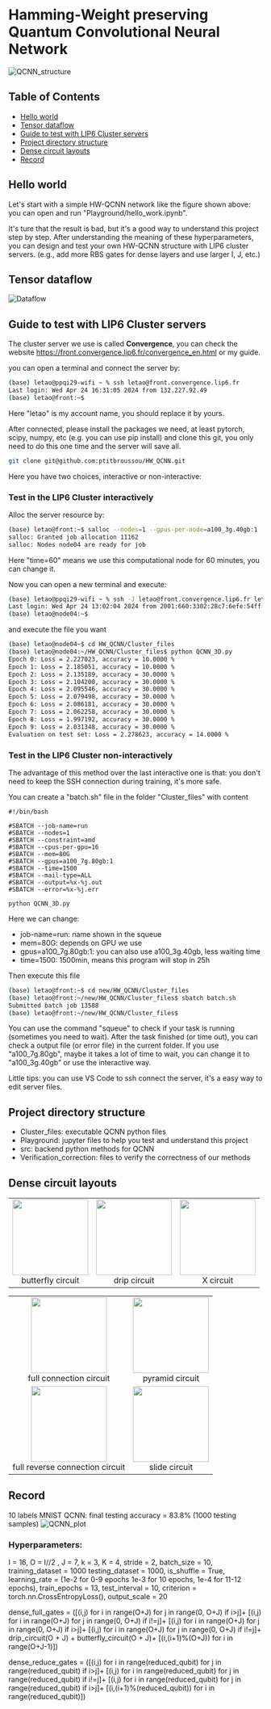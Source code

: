 # Hamming-Weight preserving Quantum Convolutional Neural Network

![QCNN_structure](images/QCNN_structure.png)

## Table of Contents
* [Hello world](#hello-world)
* [Tensor dataflow](#tensor-dataflow)
* [Guide to test with LIP6 Cluster servers](#guide-to-test-with-LIP6-Cluster-servers)
* [Project directory structure](#project-directory-structure)
* [Dense circuit layouts](#dense-circuit-layouts)
* [Record](#record)

## Hello world
Let's start with a simple HW-QCNN network like the figure shown above: 
you can open and run "Playground/hello_work.ipynb".

It's ture that the result is bad, but it's a good way to understand this project step by step.
After understanding the meaning of these hyperparameters, 
you can design and test your own HW-QCNN structure with LIP6 cluster servers.
(e.g., add more RBS gates for dense layers and use larger I, J, etc.)

## Tensor dataflow
![Dataflow](images/Dataflow.png)

## Guide to test with LIP6 Cluster servers

The cluster server we use is called **Convergence**, you can check the website https://front.convergence.lip6.fr/convergence_en.html or my guide.

you can open a terminal and connect the server by:
```bash
(base) letao@ppqi29-wifi ~ % ssh letao@front.convergence.lip6.fr
Last login: Wed Apr 24 16:31:05 2024 from 132.227.92.49
(base) letao@front:~$
```
Here "letao" is my account name, you should replace it by yours.

After connected, please install the packages we need, at least pytorch, scipy, numpy, etc (e.g. you can use pip install) 
and clone this git, you only need to do this one time and the server will save all.

```bash
git clone git@github.com:ptitbroussou/HW_QCNN.git
```
Here you have two choices, interactive or non-interactive:
### Test in the LIP6 Cluster interactively
Alloc the server resource by:
```bash
(base) letao@front:~$ salloc --nodes=1 --gpus-per-node=a100_3g.40gb:1 --time=60
salloc: Granted job allocation 11162
salloc: Nodes node04 are ready for job
```
Here "time=60" means we use this computational node for 60 minutes, you can change it.

Now you can open a new terminal and execute:
```bash
(base) letao@ppqi29-wifi ~ % ssh -J letao@front.convergence.lip6.fr letao@node04.convergence.lip6.fr
Last login: Wed Apr 24 13:02:04 2024 from 2001:660:3302:28c7:6efe:54ff:fe4e:8a18
(base) letao@node04:~$
```

and execute the file you want 

```bash
(base) letao@node04~$ cd HW_QCNN/Cluster_files
(base) letao@node04:~/HW_QCNN/Cluster_files$ python QCNN_3D.py 
Epoch 0: Loss = 2.227023, accuracy = 10.0000 %
Epoch 1: Loss = 2.185051, accuracy = 10.0000 %
Epoch 2: Loss = 2.135189, accuracy = 30.0000 %
Epoch 3: Loss = 2.104200, accuracy = 30.0000 %
Epoch 4: Loss = 2.095546, accuracy = 30.0000 %
Epoch 5: Loss = 2.079498, accuracy = 30.0000 %
Epoch 6: Loss = 2.086181, accuracy = 30.0000 %
Epoch 7: Loss = 2.062258, accuracy = 30.0000 %
Epoch 8: Loss = 1.997192, accuracy = 30.0000 %
Epoch 9: Loss = 2.031348, accuracy = 30.0000 %
Evaluation on test set: Loss = 2.278623, accuracy = 14.0000 %
```

### Test in the LIP6 Cluster non-interactively
The advantage of this method over the last interactive one is that: 
you don't need to keep the SSH connection during training, it's more safe.

You can create a "batch.sh" file in the folder "Cluster_files" with content
```
#!/bin/bash

#SBATCH --job-name=run
#SBATCH --nodes=1
#SBATCH --constraint=amd
#SBATCH --cpus-per-gpu=16
#SBATCH --mem=80G
#SBATCH --gpus=a100_7g.80gb:1
#SBATCH --time=1500
#SBATCH --mail-type=ALL
#SBATCH --output=%x-%j.out
#SBATCH --error=%x-%j.err

python QCNN_3D.py
```
Here we can change:
* job-name=run: name shown in the squeue
* mem=80G: depends on GPU we use
* gpus=a100_7g.80gb:1: you can also use a100_3g.40gb, less waiting time
* time=1500: 1500min, means this program will stop in 25h

Then execute this file
```bash
(base) letao@front:~$ cd new/HW_QCNN/Cluster_files
(base) letao@front:~/new/HW_QCNN/Cluster_files$ sbatch batch.sh
Submitted batch job 13588
(base) letao@front:~/new/HW_QCNN/Cluster_files$ 
```
You can use the command "squeue" to check if your task is running (sometimes you need to wait). After the task finished (or time out), you can check a output file (or error file) in the current folder.
If you use "a100_7g.80gb", maybe it takes a lot of time to wait, you can change it to "a100_3g.40gb" or use the interactive way.

Little tips: you can use VS Code to ssh connect the server, it's a easy way to edit server files.

## Project directory structure
* Cluster_files: executable QCNN python files
* Playground: jupyter files to help you test and understand this project
* src: backend python methods for QCNN
* Verification_correction: files to verify the correctness of our methods

## Dense circuit layouts

<table>
  <tr>
    <td style="text-align:center">
      <img src="images/circuit/butterfly_circuit.png" height="150" /><br />
      <span>butterfly circuit</span>
    </td>
    <td style="text-align:center">
      <img src="images/circuit/drip_circuit.png" height="150" /><br />
      <span>drip circuit</span>
    </td>
    <td style="text-align:center">
      <img src="images/circuit/X_circuit.png" height="150" /><br />
      <span>X circuit</span>
    </td>
  </tr>
</table>
<table>
  <tr>
    <td style="text-align:center">
      <img src="images/circuit/full_connection_circuit.png" height="150" /><br />
      <span>full connection circuit</span>
    </td>
    <td style="text-align:center">
      <img src="images/circuit/pyramid_circuit.png" height="150" /><br />
      <span>pyramid circuit</span>
    </td>
  </tr>
  <tr>
    <td style="text-align:center">
      <img src="images/circuit/full_reverse_connection_circuit.png" height="150" /><br />
      <span>full reverse connection circuit</span>
    </td>
    <td style="text-align:center">
      <img src="images/circuit/slide_circuit.png" height="150" /><br />
      <span>slide circuit</span>
    </td>
  </tr>
</table>

## Record
10 labels MNIST QCNN: final testing accuracy = 83.8% (1000 testing samples)
![QCNN_plot](images/plot.png)
### Hyperparameters:
I = 16,
O = I//2 ,
J = 7,
k = 3,
K = 4,
stride = 2,
batch_size = 10,
training_dataset = 1000
testing_dataset = 1000,
is_shuffle = True,
learning_rate = (1e-2 for 0-9 epochs 1e-3 for 10 epochs, 1e-4 for 11-12 epochs),
train_epochs = 13,
test_interval = 10,
criterion = torch.nn.CrossEntropyLoss(),
output_scale = 20

dense_full_gates = ([(i,j) for i in range(O+J) for j in range(0, O+J) if i>j]+
[(i,j) for i in range(O+J) for j in range(0, O+J) if i!=j]+
[(i,j) for i in range(O+J) for j in range(0, O+J) if i>j]+
[(i,j) for i in range(O+J) for j in range(0, O+J) if i!=j]+
drip_circuit(O + J) + butterfly_circuit(O + J)+
[(i,(i+1)%(O+J)) for i in range(O+J-1)])

dense_reduce_gates = ([(i,j) for i in range(reduced_qubit) for j in range(reduced_qubit) if i>j]+
[(i,j) for i in range(reduced_qubit) for j in range(reduced_qubit) if i!=j]+
[(i,j) for i in range(reduced_qubit) for j in range(reduced_qubit) if i>j]+
[(i,(i+1)%(reduced_qubit)) for i in range(reduced_qubit)])